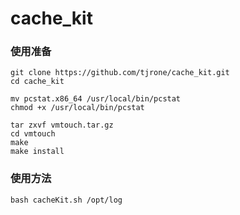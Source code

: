 # cache_kit


### 使用准备

````
git clone https://github.com/tjrone/cache_kit.git
cd cache_kit

mv pcstat.x86_64 /usr/local/bin/pcstat
chmod +x /usr/local/bin/pcstat

tar zxvf vmtouch.tar.gz
cd vmtouch
make 
make install

````


### 使用方法

````
bash cacheKit.sh /opt/log
````